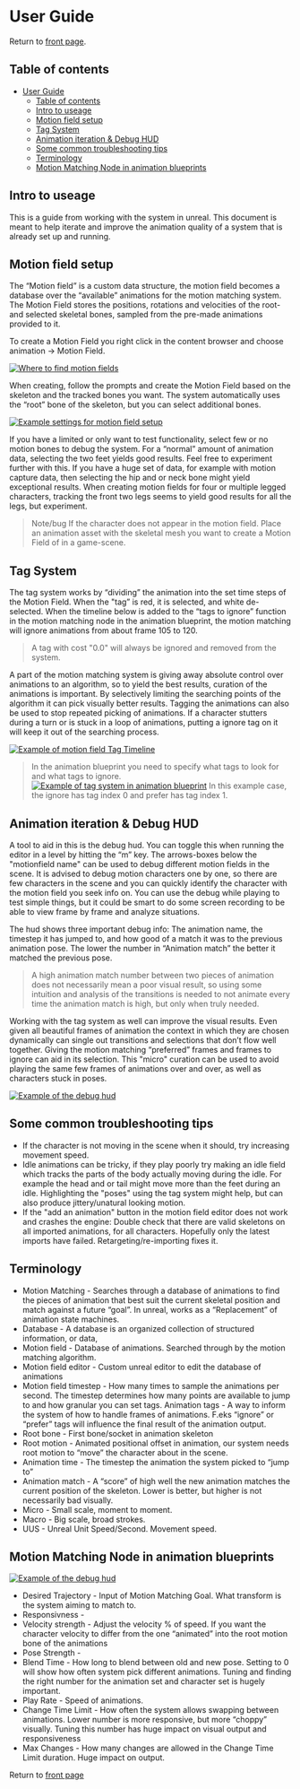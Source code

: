 # User Guide

Return to [front page](./README.md).

## Table of contents

- [User Guide](#user-guide)
  - [Table of contents](#table-of-contents)
  - [Intro to useage](#intro-to-useage)
  - [Motion field setup](#motion-field-setup)
  - [Tag System](#tag-system)
  - [Animation iteration & Debug HUD](#animation-iteration--debug-hud)
  - [Some common troubleshooting tips](#some-common-troubleshooting-tips)
  - [Terminology](#terminology)
  - [Motion Matching Node in animation blueprints](#motion-matching-node-in-animation-blueprints)

## Intro to useage

This is a guide from working with the system in unreal. This document is meant to help iterate and improve the animation quality of a system that is already set up and running.

## Motion field setup

The “Motion field” is a custom data structure, the motion field becomes a database over the “available” animations for the motion matching system. The Motion Field stores the positions, rotations and velocities of the root- and selected skeletal bones, sampled from the pre-made animations provided to it.

To create a Motion Field you right click in the content browser and choose animation -> Motion Field.

[![Where to find motion fields](./SetupPictures/MotionFieldSetup.png)](https://gautersamuelsen.github.io/MotionMatching-Documentation/SetupPictures/MotionFieldSetup.png)

When creating, follow the prompts and create the Motion Field based on the skeleton and the tracked bones you want. The system automatically uses the “root” bone of the skeleton, but you can select additional bones.

[![Example settings for motion field setup](./SetupPictures/MotionFieldSettings.png)](https://gautersamuelsen.github.io/MotionMatching-Documentation/SetupPictures/MotionFieldSettings.png)

If you have a limited or only want to test functionality, select few or no motion bones to debug the system.
For a “normal” amount of animation data, selecting the two feet yields good results.
Feel free to experiment further with this. If you have a huge set of data, for example with motion capture data, then selecting the hip and or neck bone might yield exceptional results.
When creating motion fields for four or multiple legged characters, tracking the front two legs seems to yield good results for all the legs, but experiment.

> Note/bug
> If the character does not appear in the motion field. Place an animation asset with the skeletal mesh you want to create a Motion Field of in a game-scene.

## Tag System

The tag system works by “dividing” the animation into the set time steps of the Motion Field. When the "tag” is red, it is selected, and white de-selected. When the timeline below is added to the “tags to ignore” function in the motion matching node in the animation blueprint, the motion matching will ignore animations from about frame 105 to 120.

> A tag with cost "0.0" will always be ignored and removed from the system. 

A part of the motion matching system is giving away absolute control over animations to an algorithm, so to yield the best results, curation of the animations is important. By selectively limiting the searching points of the algorithm it can pick visually better results. Tagging the animations can also be used to stop repeated picking of animations. If a character stutters during a turn or is stuck in a loop of animations, putting a ignore tag on it will keep it out of the searching process.

[![Example of motion field Tag Timeline](./UsePictures/TagTimeline.png)](https://gautersamuelsen.github.io/MotionMatching-Documentation/UsePictures/TagTimeline.png)

> In the animation blueprint you need to specify what tags to look for and what tags to ignore.
> [![Example of tag system in animation blueprint](./UsePictures/SpecifyTags.png)](https://gautersamuelsen.github.io/MotionMatching-Documentation/UsePictures/SpecifyTags.png)
> In this example case, the ignore has tag index 0 and prefer has tag index 1.

## Animation iteration & Debug HUD

A tool to aid in this is the debug hud. You can toggle this when running the editor in a level by hitting the “m” key. The arrows-boxes below the "motionfield name" can be used to debug different motion fields in the scene. It is advised to debug motion characters one by one, so there are few characters in the scene and you can quickly identify the character with the motion field you seek info on. You can use the debug while playing to test simple things, but it could be smart to do some screen recording to be able to view frame by frame and analyze situations.

The hud shows three important debug info: The animation name, the timestep it has jumped to, and how good of a match it was to the previous animation pose. The lower the number in “Animation match” the better it matched the previous pose.

> A high animation match number between two pieces of animation does not necessarily mean a poor visual result, so using some intuition and analysis of the transitions is needed to not animate every time the animation match is high, but only when truly needed.

Working with the tag system as well can improve the visual results. Even given all beautiful frames of animation the context in which they are chosen dynamically can single out transitions and selections that don’t flow well together. Giving the motion matching “preferred” frames and frames to ignore can aid in its selection. This "micro" curation can be used to avoid playing the same few frames of animations over and over, as well as characters stuck in poses.

[![Example of the debug hud](./UsePictures/DebugHUD.png)](https://gautersamuelsen.github.io/MotionMatching-Documentation/UsePictures/DebugHUD.png)

## Some common troubleshooting tips

- If the character is not moving in the scene when it should, try increasing movement speed.
- Idle animations can be tricky, if they play poorly try making an idle field which tracks the parts of the body actually moving during the idle. For example the head and or tail might move more than the feet during an idle. Highlighting the "poses" using the tag system might help, but can also produce jittery/unatural looking motion.
- If the "add an animation" button in the motion field editor does not work and crashes the engine: Double check that there are valid skeletons on all imported animations, for all characters. Hopefully only the latest imports have failed. Retargeting/re-importing fixes it.

## Terminology

- Motion Matching - Searches through a database of animations to find the pieces of animation that best suit the current skeletal position and match against a future “goal”. In unreal, works as a “Replacement” of animation state machines.
- Database - A database is an organized collection of structured information, or data,
- Motion field - Database of animations. Searched through by the motion matching algorithm.
- Motion field editor - Custom unreal editor to edit the database of animations
- Motion field timestep - How many times to sample the animations per second. The timestep determines how many points are available to jump to and how granular you can set tags.
Animation tags - A way to inform the system of how to handle frames of animations. F.eks “ignore” or “prefer” tags will influence the final result of the animation output.
- Root bone - First bone/socket in animation skeleton
- Root motion - Animated positional offset in animation, our system needs root motion to “move” the character about in the scene.
- Animation time - The timestep the animation the system picked to “jump to”
- Animation match - A “score” of high well the new animation matches the current position of the skeleton. Lower is better, but higher is not necessarily bad visually.
- Micro - Small scale, moment to moment.
- Macro - Big scale, broad strokes.
- UUS - Unreal Unit Speed/Second. Movement speed.

## Motion Matching Node in animation blueprints

[![Example of the debug hud](./UsePictures/MotionMatchingNode.png)](https://gautersamuelsen.github.io/MotionMatching-Documentation/UsePictures/MotionMatchingNode.png)

- Desired Trajectory - Input of Motion Matching Goal. What transform is the system aiming to match to.
- Responsivness -
- Velocity strength - Adjust the velocity % of speed. If you want the character velocity to differ from the one “animated” into the root motion bone of the animations
- Pose Strength -
- Blend Time - How long to blend between old and new pose. Setting to 0 will show how often system pick different animations. Tuning and finding the right number for the animation set and character set is hugely important.
- Play Rate - Speed of animations.
- Change Time Limit - How often the system allows swapping between animations. Lower number is more responsive, but more “choppy” visually. Tuning this number has huge impact on visual output and responsiveness
- Max Changes - How many changes are allowed in the Change Time Limit duration. Huge impact on output.

Return to [front page](./README.md)
